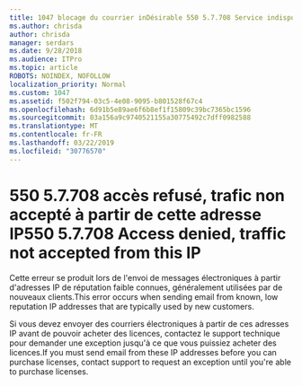 ```yaml
---
title: 1047 blocage du courrier inDésirable 550 5.7.708 Service indisponible. Accès refusé, trafic non accepté à partir de cette adresse IP
ms.author: chrisda
author: chrisda
manager: serdars
ms.date: 9/28/2018
ms.audience: ITPro
ms.topic: article
ROBOTS: NOINDEX, NOFOLLOW
localization_priority: Normal
ms.custom: 1047
ms.assetid: f502f794-03c5-4e08-9095-b801528f67c4
ms.openlocfilehash: 6d91b5e89ae6f6b8ef1f15809c39bc7365bc1596
ms.sourcegitcommit: 03a156a9c9740521155a30775492c7dff0982588
ms.translationtype: MT
ms.contentlocale: fr-FR
ms.lasthandoff: 03/22/2019
ms.locfileid: "30776570"
---
```

# <a name="550-57708-access-denied-traffic-not-accepted-from-this-ip"></a><span data-ttu-id="44ba5-103">550 5.7.708 accès refusé, trafic non accepté à partir de cette adresse IP</span><span class="sxs-lookup"><span data-stu-id="44ba5-103">550 5.7.708 Access denied, traffic not accepted from this IP</span></span>

<span data-ttu-id="44ba5-104">Cette erreur se produit lors de l'envoi de messages électroniques à partir d'adresses IP de réputation faible connues, généralement utilisées par de nouveaux clients.</span><span class="sxs-lookup"><span data-stu-id="44ba5-104">This error occurs when sending email from known, low reputation IP addresses that are typically used by new customers.</span></span>
  
<span data-ttu-id="44ba5-105">Si vous devez envoyer des courriers électroniques à partir de ces adresses IP avant de pouvoir acheter des licences, contactez le support technique pour demander une exception jusqu'à ce que vous puissiez acheter des licences.</span><span class="sxs-lookup"><span data-stu-id="44ba5-105">If you must send email from these IP addresses before you can purchase licenses, contact support to request an exception until you're able to purchase licenses.</span></span>
  

